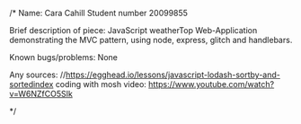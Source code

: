 /*
Name: Cara Cahill
Student number 20099855

Brief description of piece:
JavaScript weatherTop Web-Application demonstrating the MVC pattern, using node,
express, glitch and handlebars. 

Known bugs/problems: None

Any sources:
//https://egghead.io/lessons/javascript-lodash-sortby-and-sortedindex
coding with mosh video:
https://www.youtube.com/watch?v=W6NZfCO5SIk



*/


